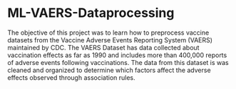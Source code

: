 # ML-VAERS-Dataprocessing

The objective of this project was to learn how to preprocess vaccine datasets from the
Vaccine Adverse Events Reporting System (VAERS) maintained by CDC. The VAERS
Dataset has data collected about vaccination effects as far as 1990 and includes more than
400,000 reports of adverse events following vaccinations. The data from this dataset is was cleaned and organized to determine which factors affect the adverse effects observed
through association rules.
